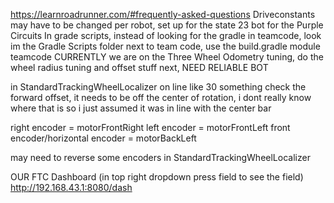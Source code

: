 https://learnroadrunner.com/#frequently-asked-questions
Driveconstants may have to be changed per robot, set up for the state 23 bot for the Purple Circuits
In grade scripts, instead of looking for the gradle in teamcode, look im the Gradle Scripts folder next to team code, use the build.gradle module teamcode
CURRENTLY we are on the Three Wheel Odometry tuning, do the wheel radius tuning and offset stuff next, NEED RELIABLE BOT

in StandardTrackingWheelLocalizer on line like 30 something check the forward offset, it needs to be off the center of rotation, i dont really know where that is so i just assumed it was in line with the center bar

right encoder = motorFrontRight
left encoder = motorFrontLeft
front encoder/horizontal encoder = motorBackLeft

may need to reverse some encoders in StandardTrackingWheelLocalizer

OUR FTC Dashboard (in top right dropdown press field to see the field)
http://192.168.43.1:8080/dash